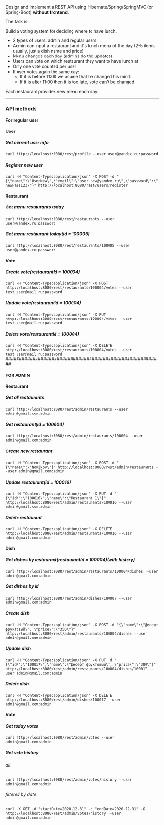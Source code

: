 Design and implement a REST API using Hibernate/Spring/SpringMVC (or Spring-Boot) **without frontend**.

The task is:

Build a voting system for deciding where to have lunch.

 * 2 types of users: admin and regular users
 * Admin can input a restaurant and it's lunch menu of the day (2-5 items usually, just a dish name and price)
 * Menu changes each day (admins do the updates)
 * Users can vote on which restaurant they want to have lunch at
 * Only one vote counted per user
 * If user votes again the same day:
    - If it is before 11:00 we asume that he changed his mind.
    - If it is after 11:00 then it is too late, vote can't be changed

Each restaurant provides new menu each day.

---
### API methods
#### For regular user
#### User
##### Get current user info
`curl http://localhost:8080/rest/profile --user user@yandex.ru:password`
##### Register new user
`curl -H "Content-Type:application/json" -X POST -d "{\"name\":\"UserNew\",\"email\":\"user_new@yandex.ru\",\"password\":\"newPass123\"}" http://localhost:8080/rest/users/register`

#### Restaurant
##### Get menu restaurants today
`curl http://localhost:8080/rest/restaurants --user user@yandex.ru:password`
##### Get menu restaurant today(id = 100005)
`curl http://localhost:8080/rest/restaurants/100005 --user user@yandex.ru:password`

#### Vote
##### Create vote(restaurantId = 100004)
`curl -H "Content-Type:application/json" -X POST http://localhost:8080/rest/restaurants/100004/votes --user test_user@mail.ru:password`
##### Update vote(restaurantId = 100004)
`curl -H "Content-Type:application/json" -X PUT http://localhost:8080/rest/restaurants/100004/votes --user test_user@mail.ru:password`
##### Delete vote(restaurantId = 100004)
`curl -H "Content-Type:application/json" -X DELETE http://localhost:8080/rest/restaurants/100004/votes --user test_user@mail.ru:password`
##########################################################
#### FOR ADMIN

#### Restaurant
##### Get all restaurants
`curl http://localhost:8080/rest/admin/restaurants --user admin@gmail.com:admin`
##### Get restaurant(id = 100004)
`curl http://localhost:8080/rest/admin/restaurants/100004 --user admin@gmail.com:admin`
##### Create new restaurant
`curl -H "Content-Type:application/json" -X POST -d "{\"name\":\"Novikov\"}" http://localhost:8080/rest/admin/restaurants --user admin@gmail.com:admin`
##### Update restaurant(id = 100016)
`curl -H "Content-Type:application/json" -X PUT -d "{\"id\":\"100016\",\"name\":\"Restaurant 1\"}" http://localhost:8080/rest/admin/restaurants/100016 --user admin@gmail.com:admin`
##### Delete restaurant
`curl -H "Content-Type:application/json" -X DELETE http://localhost:8080/rest/admin/restaurants/100016 --user admin@gmail.com:admin`
#### Dish
##### Get dishes by restaurant(restaurantId = 100004)(with history)
`curl http://localhost:8080/rest/admin/restaurants/100004/dishes --user admin@gmail.com:admin`
##### Get dishes by id
`curl http://localhost:8080/rest/admin/dishes/100007 --user admin@gmail.com:admin`
##### Create dish
`curl -H "Content-Type:application/json" -X POST -d "{\"name\":\"Десерт фруктовый\", \"price\":\"350\"}" http://localhost:8080/rest/admin/restaurants/100004/dishes --user admin@gmail.com:admin`
##### Update dish
`curl -H "Content-Type:application/json" -X PUT -d "{\"id\":\"100017\",\"name\":\"Десерт фруктовый\", \"price\":\"300\"}" http://localhost:8080/rest/admin/restaurants/100004/dishes/100017 --user admin@gmail.com:admin`
##### Delete dish
`curl -H "Content-Type:application/json" -X DELETE http://localhost:8080/rest/admin/dishes/100017 --user admin@gmail.com:admin`
#### Vote
##### Get today votes
`curl http://localhost:8080/rest/admin/votes --user admin@gmail.com:admin`
##### Get vote history
###### all
`curl http://localhost:8080/rest/admin/votes/history --user admin@gmail.com:admin`
###### filtered by date
`curl -X GET -d "startDate=2020-12-31" -d "endDate=2020-12-31" -G http://localhost:8080/rest/admin/votes/history --user admin@gmail.com:admin`
